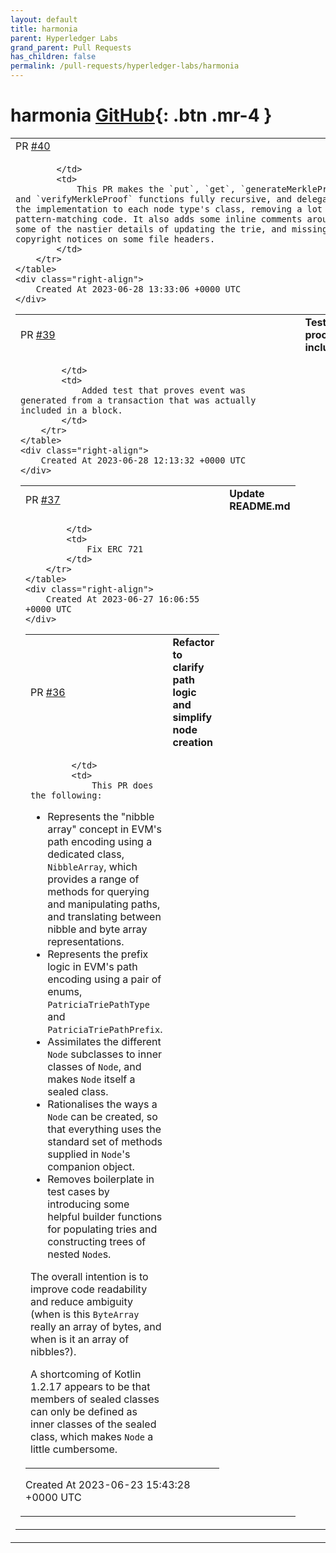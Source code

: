 ```yaml
---
layout: default
title: harmonia
parent: Hyperledger Labs
grand_parent: Pull Requests
has_children: false
permalink: /pull-requests/hyperledger-labs/harmonia
---
```


# harmonia <span class="fs-3 right-align">[GitHub](https://github.com/hyperledger-labs/harmonia){: .btn .mr-4 }</span>


<div>
    <table>
        <tr>
            <td>
                PR <a href="https://github.com/hyperledger-labs/harmonia/pull/40" class=".btn">#40</a>
            </td>
            <td>
                <b>
                    Recursion
                </b>
            </td>
        </tr>
        <tr>
            <td>
                
            </td>
            <td>
                This PR makes the `put`, `get`, `generateMerkleProof` and `verifyMerkleProof` functions fully recursive, and delegates the implementation to each node type's class, removing a lot of pattern-matching code. It also adds some inline comments around some of the nastier details of updating the trie, and missing copyright notices on some file headers.
            </td>
        </tr>
    </table>
    <div class="right-align">
        Created At 2023-06-28 13:33:06 +0000 UTC
    </div>
</div>

<div>
    <table>
        <tr>
            <td>
                PR <a href="https://github.com/hyperledger-labs/harmonia/pull/39" class=".btn">#39</a>
            </td>
            <td>
                <b>
                    Test proof of inclusion
                </b>
            </td>
        </tr>
        <tr>
            <td>
                
            </td>
            <td>
                Added test that proves event was generated from a transaction that was actually included in a block.
            </td>
        </tr>
    </table>
    <div class="right-align">
        Created At 2023-06-28 12:13:32 +0000 UTC
    </div>
</div>

<div>
    <table>
        <tr>
            <td>
                PR <a href="https://github.com/hyperledger-labs/harmonia/pull/37" class=".btn">#37</a>
            </td>
            <td>
                <b>
                    Update README.md
                </b>
            </td>
        </tr>
        <tr>
            <td>
                
            </td>
            <td>
                Fix ERC 721
            </td>
        </tr>
    </table>
    <div class="right-align">
        Created At 2023-06-27 16:06:55 +0000 UTC
    </div>
</div>

<div>
    <table>
        <tr>
            <td>
                PR <a href="https://github.com/hyperledger-labs/harmonia/pull/36" class=".btn">#36</a>
            </td>
            <td>
                <b>
                    Refactor to clarify path logic and simplify node creation
                </b>
            </td>
        </tr>
        <tr>
            <td>
                
            </td>
            <td>
                This PR does the following:

* Represents the "nibble array" concept in EVM's path encoding using a dedicated class, `NibbleArray`, which provides a range of methods for querying and manipulating paths, and translating between nibble and byte array representations.
* Represents the prefix logic in EVM's path encoding using a pair of enums, `PatriciaTriePathType` and `PatriciaTriePathPrefix`.
* Assimilates the different `Node` subclasses to inner classes of `Node`, and makes `Node` itself a sealed class.
* Rationalises the ways a `Node` can be created, so that everything uses the standard set of methods supplied in `Node`'s companion object.
* Removes boilerplate in test cases by introducing some helpful builder functions for populating tries and constructing trees of nested `Node`s.

The overall intention is to improve code readability and reduce ambiguity (when is this `ByteArray` really an array of bytes, and when is it an array of nibbles?).

A shortcoming of Kotlin 1.2.17 appears to be that members of sealed classes can only be defined as inner classes of the sealed class, which makes `Node` a little cumbersome.
            </td>
        </tr>
    </table>
    <div class="right-align">
        Created At 2023-06-23 15:43:28 +0000 UTC
    </div>
</div>

